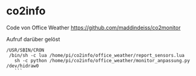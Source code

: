 # co2info
Code von Office Weather
https://github.com/maddindeiss/co2monitor



Aufruf darüber gelöst
 ```
/USR/SBIN/CRON
  /bin/sh -c lua /home/pi/co2info/office_weather/report_sensors.lua
    sh -c python /home/pi/co2info/office_weather/monitor_anpassung.py /dev/hidraw0
    ```
